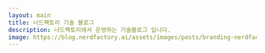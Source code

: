 ```yaml
---
layout: main
title: 너드팩토리 기술 블로그
description: 너드팩토리에서 운영하는 기술블로그 입니다.
image: https://blog.nerdfactory.ai/assets/images/posts/branding-nerdfactory/img2.png
---
```

